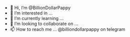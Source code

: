 - 👋 Hi, I’m @BillionDollarPappy
- 👀 I’m interested in ...
- 🌱 I’m currently learning ...
- 💞️ I’m looking to collaborate on ...
- 📫 How to reach me ... @billiondollarpappy on telegram

<!---
BillionDollarPappy/BillionDollarPappy is a ✨ special ✨ repository because its `README.md` (this file) appears on your GitHub profile.
You can click the Preview link to take a look at your changes.
--->
